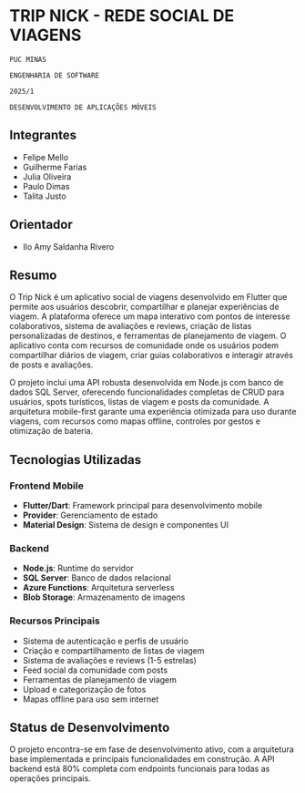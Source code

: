 # TRIP NICK - REDE SOCIAL DE VIAGENS

`PUC MINAS`

`ENGENHARIA DE SOFTWARE`

`2025/1`

`DESENVOLVIMENTO DE APLICAÇÕES MÓVEIS`

## Integrantes

* Felipe Mello
* Guilherme Farias
* Julia Oliveira
* Paulo Dimas
* Talita Justo

## Orientador

* Ilo Amy Saldanha Rivero

## Resumo

O Trip Nick é um aplicativo social de viagens desenvolvido em Flutter que permite aos usuários descobrir, compartilhar e planejar experiências de viagem. A plataforma oferece um mapa interativo com pontos de interesse colaborativos, sistema de avaliações e reviews, criação de listas personalizadas de destinos, e ferramentas de planejamento de viagem. O aplicativo conta com recursos de comunidade onde os usuários podem compartilhar diários de viagem, criar guias colaborativos e interagir através de posts e avaliações.

O projeto inclui uma API robusta desenvolvida em Node.js com banco de dados SQL Server, oferecendo funcionalidades completas de CRUD para usuários, spots turísticos, listas de viagem e posts da comunidade. A arquitetura mobile-first garante uma experiência otimizada para uso durante viagens, com recursos como mapas offline, controles por gestos e otimização de bateria.

## Tecnologias Utilizadas

### Frontend Mobile
- **Flutter/Dart**: Framework principal para desenvolvimento mobile
- **Provider**: Gerenciamento de estado
- **Material Design**: Sistema de design e componentes UI

### Backend
- **Node.js**: Runtime do servidor
- **SQL Server**: Banco de dados relacional
- **Azure Functions**: Arquitetura serverless
- **Blob Storage**: Armazenamento de imagens

### Recursos Principais
- Sistema de autenticação e perfis de usuário
- Criação e compartilhamento de listas de viagem
- Sistema de avaliações e reviews (1-5 estrelas)
- Feed social da comunidade com posts
- Ferramentas de planejamento de viagem
- Upload e categorização de fotos
- Mapas offline para uso sem internet

## Status de Desenvolvimento

O projeto encontra-se em fase de desenvolvimento ativo, com a arquitetura base implementada e principais funcionalidades em construção. A API backend está 80% completa com endpoints funcionais para todas as operações principais.
